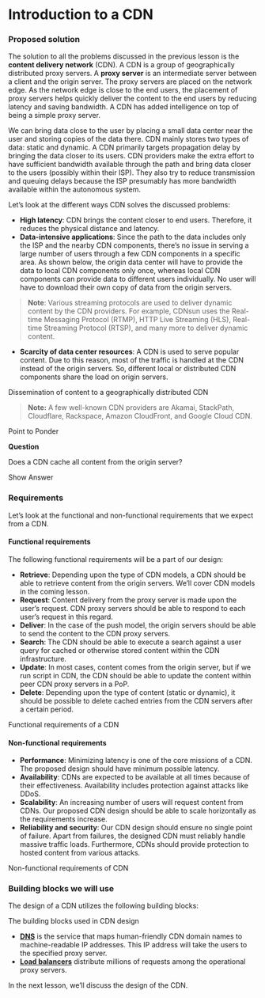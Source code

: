 # Introduction to a CDN

### Proposed solution <a href="#proposed-solution" id="proposed-solution"></a>

The solution to all the problems discussed in the previous lesson is the **content delivery network** (CDN). A CDN is a group of geographically distributed proxy servers. A **proxy server** is an intermediate server between a client and the origin server. The proxy servers are placed on the network edge. As the network edge is close to the end users, the placement of proxy servers helps quickly deliver the content to the end users by reducing latency and saving bandwidth. A CDN has added intelligence on top of being a simple proxy server.

We can bring data close to the user by placing a small data center near the user and storing copies of the data there. CDN mainly stores two types of data: static and dynamic. A CDN primarily targets propagation delay by bringing the data closer to its users. CDN providers make the extra effort to have sufficient bandwidth available through the path and bring data closer to the users (possibly within their ISP). They also try to reduce transmission and queuing delays because the ISP presumably has more bandwidth available within the autonomous system.

Let’s look at the different ways CDN solves the discussed problems:

* **High latency**: CDN brings the content closer to end users. Therefore, it reduces the physical distance and latency.
* **Data-intensive applications**: Since the path to the data includes only the ISP and the nearby CDN components, there’s no issue in serving a large number of users through a few CDN components in a specific area. As shown below, the origin data center will have to provide the data to local CDN components only once, whereas local CDN components can provide data to different users individually. No user will have to download their own copy of data from the origin servers.

> **Note**: Various streaming protocols are used to deliver dynamic content by the CDN providers. For example, CDNsun uses the Real-time Messaging Protocol (RTMP), HTTP Live Streaming (HLS), Real-time Streaming Protocol (RTSP), and many more to deliver dynamic content.

* **Scarcity of data center resources**: A CDN is used to serve popular content. Due to this reason, most of the traffic is handled at the CDN instead of the origin servers. So, different local or distributed CDN components share the load on origin servers.

Dissemination of content to a geographically distributed CDN

> **Note:** A few well-known CDN providers are Akamai, StackPath, Cloudflare, Rackspace, Amazon CloudFront, and Google Cloud CDN.

Point to Ponder

**Question**

Does a CDN cache all content from the origin server?

Show Answer

### Requirements <a href="#requirements" id="requirements"></a>

Let’s look at the functional and non-functional requirements that we expect from a CDN.

#### Functional requirements <a href="#functional-requirements" id="functional-requirements"></a>

The following functional requirements will be a part of our design:

* **Retrieve**: Depending upon the type of CDN models, a CDN should be able to retrieve content from the origin servers. We’ll cover CDN models in the coming lesson.
* **Request**: Content delivery from the proxy server is made upon the user’s request. CDN proxy servers should be able to respond to each user’s request in this regard.
* **Deliver**: In the case of the push model, the origin servers should be able to send the content to the CDN proxy servers.
* **Search**: The CDN should be able to execute a search against a user query for cached or otherwise stored content within the CDN infrastructure.
* **Update**: In most cases, content comes from the origin server, but if we run script in CDN, the CDN should be able to update the content within peer CDN proxy servers in a PoP.
* **Delete**: Depending upon the type of content (static or dynamic), it should be possible to delete cached entries from the CDN servers after a certain period.

Functional requirements of a CDN

#### Non-functional requirements <a href="#non-functional-requirements" id="non-functional-requirements"></a>

* **Performance**: Minimizing latency is one of the core missions of a CDN. The proposed design should have minimum possible latency.
* **Availability**: CDNs are expected to be available at all times because of their effectiveness. Availability includes protection against attacks like DDoS.
* **Scalability**: An increasing number of users will request content from CDNs. Our proposed CDN design should be able to scale horizontally as the requirements increase.
* **Reliability and security**: Our CDN design should ensure no single point of failure. Apart from failures, the designed CDN must reliably handle massive traffic loads. Furthermore, CDNs should provide protection to hosted content from various attacks.

Non-functional requirements of CDN

### Building blocks we will use <a href="#building-blocks-we-will-use" id="building-blocks-we-will-use"></a>

The design of a CDN utilizes the following building blocks:

The building blocks used in CDN design

* [**DNS**](https://www.educative.io/collection/page/10370001/4941429335392256/5728619204182016) is the service that maps human-friendly CDN domain names to machine-readable IP addresses. This IP address will take the users to the specified proxy server.
* [**Load balancers**](https://www.educative.io/collection/page/10370001/4941429335392256/4521972679049216) distribute millions of requests among the operational proxy servers.

In the next lesson, we’ll discuss the design of the CDN.
